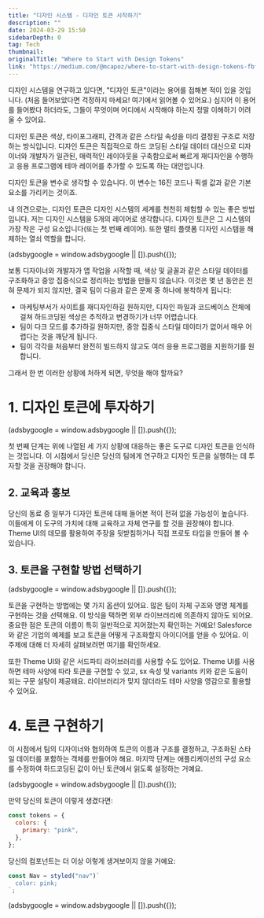 ```yaml
---
title: "디자인 시스템 - 디자인 토큰 시작하기"
description: ""
date: 2024-03-29 15:50
sidebarDepth: 0
tag: Tech
thumbnail: 
originalTitle: "Where to Start with Design Tokens"
link: "https://medium.com/@mcapoz/where-to-start-with-design-tokens-fbfd1c168101"
---
```



디자인 시스템을 연구하고 있다면, "디자인 토큰"이라는 용어를 접해본 적이 있을 것입니다. (처음 들어보았다면 걱정하지 마세요! 여기에서 읽어볼 수 있어요.) 심지어 이 용어를 들어봤다 하더라도, 그들이 무엇이며 어디에서 시작해야 하는지 정말 이해하기 어려울 수 있어요.

디자인 토큰은 색상, 타이포그래피, 간격과 같은 스타일 속성을 미리 결정된 구조로 저장하는 방식입니다. 디자인 토큰은 직접적으로 하드 코딩된 스타일 데이터 대신으로 디자이너와 개발자가 일관된, 매력적인 레이아웃을 구축함으로써 빠르게 재디자인을 수행하고 응용 프로그램에 테마 레이어를 추가할 수 있도록 하는 대안입니다.

디자인 토큰을 변수로 생각할 수 있습니다. 이 변수는 16진 코드나 픽셀 값과 같은 기본 요소를 가리키는 것이죠.

내 의견으로는, 디자인 토큰은 디자인 시스템의 세계를 천천히 체험할 수 있는 좋은 방법입니다. 저는 디자인 시스템을 5개의 레이어로 생각합니다. 디자인 토큰은 그 시스템의 가장 작은 구성 요소입니다(또는 첫 번째 레이어). 또한 멀티 플랫폼 디자인 시스템을 해제하는 열쇠 역할을 합니다.

<!-- ui-log 수평형 -->
<ins class="adsbygoogle"
  style="display:block"
  data-ad-client="ca-pub-4877378276818686"
  data-ad-slot="9743150776"
  data-ad-format="auto"
  data-full-width-responsive="true"></ins>
<component is="script">
(adsbygoogle = window.adsbygoogle || []).push({});
</component>

보통 디자이너와 개발자가 앱 작업을 시작할 때, 색상 및 글꼴과 같은 스타일 데이터를 구조화하고 중앙 집중식으로 정리하는 방법을 만들지 않습니다. 이것은 몇 년 동안은 전혀 문제가 되지 않지만, 결국 팀이 다음과 같은 문제 중 하나에 봉착하게 됩니다:

- 마케팅부서가 사이트를 재디자인하길 원하지만, 디자인 파일과 코드베이스 전체에 걸쳐 하드코딩된 색상은 추적하고 변경하기가 너무 어렵습니다.
- 팀이 다크 모드를 추가하길 원하지만, 중앙 집중식 스타일 데이터가 없어서 매우 어렵다는 것을 깨닫게 됩니다.
- 팀이 각각을 처음부터 완전히 빌드하지 않고도 여러 응용 프로그램을 지원하기를 원합니다. 

그래서 한 번 이러한 상황에 처하게 되면, 무엇을 해야 할까요?

# 1. 디자인 토큰에 투자하기

<!-- ui-log 수평형 -->
<ins class="adsbygoogle"
  style="display:block"
  data-ad-client="ca-pub-4877378276818686"
  data-ad-slot="9743150776"
  data-ad-format="auto"
  data-full-width-responsive="true"></ins>
<component is="script">
(adsbygoogle = window.adsbygoogle || []).push({});
</component>

첫 번째 단계는 위에 나열된 세 가지 상황에 대응하는 좋은 도구로 디자인 토큰을 인식하는 것입니다. 이 시점에서 당신은 당신의 팀에게 연구하고 디자인 토큰을 실행하는 데 투자할 것을 권장해야 합니다.

## 2. 교육과 홍보

당신의 동료 중 일부가 디자인 토큰에 대해 들어본 적이 전혀 없을 가능성이 높습니다. 이들에게 이 도구의 가치에 대해 교육하고 자체 연구를 할 것을 권장해야 합니다. Theme UI의 데모를 활용하여 주장을 뒷받침하거나 직접 프로토 타입을 만들어 볼 수 있습니다.

## 3. 토큰을 구현할 방법 선택하기

<!-- ui-log 수평형 -->
<ins class="adsbygoogle"
  style="display:block"
  data-ad-client="ca-pub-4877378276818686"
  data-ad-slot="9743150776"
  data-ad-format="auto"
  data-full-width-responsive="true"></ins>
<component is="script">
(adsbygoogle = window.adsbygoogle || []).push({});
</component>

토큰을 구현하는 방법에는 몇 가지 옵션이 있어요. 많은 팀이 자체 구조와 명명 체계를 구현하는 것을 선택해요. 이 방식을 택하면 외부 라이브러리에 의존하지 않아도 되어요. 중요한 점은 토큰의 이름이 특히 일반적으로 지어졌는지 확인하는 거예요! Salesforce와 같은 기업의 예제를 보고 토큰을 어떻게 구조화할지 아이디어를 얻을 수 있어요. 이 주제에 대해 더 자세히 살펴보려면 여기를 확인하세요.

또한 Theme UI와 같은 서드파티 라이브러리를 사용할 수도 있어요. Theme UI를 사용하면 테마 사양에 따라 토큰을 구현할 수 있고, sx 속성 및 variants 키와 같은 도움이 되는 구문 설탕이 제공돼요. 라이브러리가 맞지 않더라도 테마 사양을 영감으로 활용할 수 있어요.

# 4. 토큰 구현하기

이 시점에서 팀의 디자이너와 협의하여 토큰의 이름과 구조를 결정하고, 구조화된 스타일 데이터를 포함하는 객체를 만들어야 해요. 마지막 단계는 애플리케이션의 구성 요소를 수정하여 하드코딩된 값이 아닌 토큰에서 읽도록 설정하는 거예요.

<!-- ui-log 수평형 -->
<ins class="adsbygoogle"
  style="display:block"
  data-ad-client="ca-pub-4877378276818686"
  data-ad-slot="9743150776"
  data-ad-format="auto"
  data-full-width-responsive="true"></ins>
<component is="script">
(adsbygoogle = window.adsbygoogle || []).push({});
</component>

만약 당신의 토큰이 이렇게 생겼다면:

```js
const tokens = {
  colors: {
    primary: "pink",
  },
};
```

당신의 컴포넌트는 더 이상 이렇게 생겨보이지 않을 거예요:

```js
const Nav = styled("nav")`
  color: pink;
`;
```

<!-- ui-log 수평형 -->
<ins class="adsbygoogle"
  style="display:block"
  data-ad-client="ca-pub-4877378276818686"
  data-ad-slot="9743150776"
  data-ad-format="auto"
  data-full-width-responsive="true"></ins>
<component is="script">
(adsbygoogle = window.adsbygoogle || []).push({});
</component>


